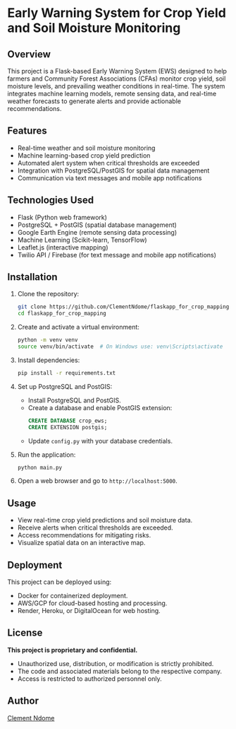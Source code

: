 # Early Warning System for Crop Yield and Soil Moisture Monitoring

## Overview
This project is a Flask-based Early Warning System (EWS) designed to help farmers and Community Forest Associations (CFAs) monitor crop yield, soil moisture levels, and prevailing weather conditions in real-time. The system integrates machine learning models, remote sensing data, and real-time weather forecasts to generate alerts and provide actionable recommendations.

## Features
- Real-time weather and soil moisture monitoring
- Machine learning-based crop yield prediction
- Automated alert system when critical thresholds are exceeded
- Integration with PostgreSQL/PostGIS for spatial data management
- Communication via text messages and mobile app notifications

## Technologies Used
- Flask (Python web framework)
- PostgreSQL + PostGIS (spatial database management)
- Google Earth Engine (remote sensing data processing)
- Machine Learning (Scikit-learn, TensorFlow)
- Leaflet.js (interactive mapping)
- Twilio API / Firebase (for text message and mobile app notifications)

## Installation
1. Clone the repository:
   ```bash
   git clone https://github.com/ClementNdome/flaskapp_for_crop_mapping.git
   cd flaskapp_for_crop_mapping
   ```
2. Create and activate a virtual environment:
   ```bash
   python -m venv venv
   source venv/bin/activate  # On Windows use: venv\Scripts\activate
   ```
3. Install dependencies:
   ```bash
   pip install -r requirements.txt
   ```
4. Set up PostgreSQL and PostGIS:
   - Install PostgreSQL and PostGIS.
   - Create a database and enable PostGIS extension:
     ```sql
     CREATE DATABASE crop_ews;
     CREATE EXTENSION postgis;
     ```
   - Update `config.py` with your database credentials.

5. Run the application:
   ```bash
   python main.py
   ```
6. Open a web browser and go to `http://localhost:5000`.

## Usage
- View real-time crop yield predictions and soil moisture data.
- Receive alerts when critical thresholds are exceeded.
- Access recommendations for mitigating risks.
- Visualize spatial data on an interactive map.

## Deployment
This project can be deployed using:
- Docker for containerized deployment.
- AWS/GCP for cloud-based hosting and processing.
- Render, Heroku, or DigitalOcean for web hosting.

## License
**This project is proprietary and confidential.**
- Unauthorized use, distribution, or modification is strictly prohibited.
- The code and associated materials belong to the respective company.
- Access is restricted to authorized personnel only.

## Author
[Clement Ndome](https://github.com/ClementNdome)

